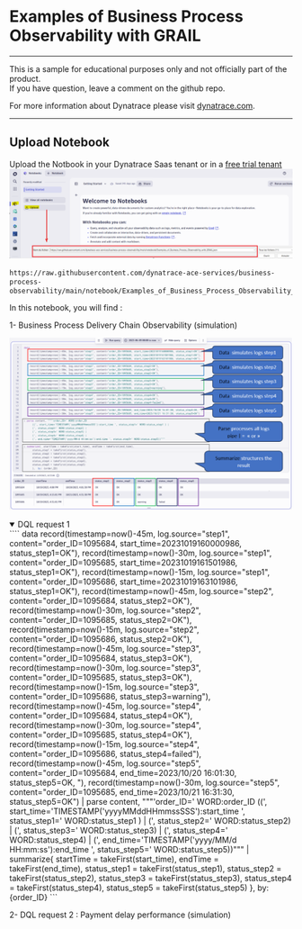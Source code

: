 # Examples of Business Process Observability with GRAIL
---

This is a sample for educational purposes only and not officially part of the product.  
If you have question, leave a comment on the github repo.  

For more information about Dynatrace please visit [dynatrace.com](https://www.dynatrace.com).

---
## Upload Notebook
Upload the Notbook in your Dynatrace Saas tenant or in a [free trial tenant](https://www.dynatrace.com/trial) 
![Upload](https://github.com/dynatrace-ace-services/business-process-observability/blob/main/assets/upload_notebook.png?raw=true)

    https://raw.githubusercontent.com/dynatrace-ace-services/business-process-observability/main/notebook/Examples_of_Business_Process_Observability_with_GRAIL.json  

In this notebook, you will find : 

1- Business Process Delivery Chain Observability (simulation)

![dql1](https://github.com/dynatrace-ace-services/business-process-observability/blob/main/assets/dql_request1.png?raw=true)

 <details open>
  <summary>DQL request 1</summary>
```` data 
    record(timestamp=now()-45m, log.source="step1", content="order_ID=1095684, start_time=20231019160000986, status_step1=OK"),
    record(timestamp=now()-30m, log.source="step1", content="order_ID=1095685, start_time=20231019161501986, status_step1=OK"),
    record(timestamp=now()-15m, log.source="step1", content="order_ID=1095686, start_time=20231019163101986, status_step1=OK"),   
    record(timestamp=now()-45m, log.source="step2", content="order_ID=1095684, status_step2=OK"),
    record(timestamp=now()-30m, log.source="step2", content="order_ID=1095685, status_step2=OK"),
    record(timestamp=now()-15m, log.source="step2", content="order_ID=1095686, status_step2=OK"),
    record(timestamp=now()-45m, log.source="step3", content="order_ID=1095684, status_step3=OK"),
    record(timestamp=now()-30m, log.source="step3", content="order_ID=1095685, status_step3=OK"),
    record(timestamp=now()-15m, log.source="step3", content="order_ID=1095686, status_step3=warning"),
    record(timestamp=now()-45m, log.source="step4", content="order_ID=1095684, status_step4=OK"),
    record(timestamp=now()-30m, log.source="step4", content="order_ID=1095685, status_step4=OK"),
    record(timestamp=now()-15m, log.source="step4", content="order_ID=1095686, status_step4=failed"),
    record(timestamp=now()-45m, log.source="step5", content="order_ID=1095684, end_time=2023/10/20 16:01:30, status_step5=OK, "),
    record(timestamp=now()-30m, log.source="step5", content="order_ID=1095685, end_time=2023/10/21 16:31:30, status_step5=OK")
| parse content, """'order_ID=' WORD:order_ID 
      ((', start_time='TIMESTAMP('yyyyMMddHHmmssSSS'):start_time ', status_step1=' WORD:status_step1 ) |
      (', status_step2=' WORD:status_step2) |
      (', status_step3=' WORD:status_step3) |
      (', status_step4=' WORD:status_step4) |
      (', end_time='TIMESTAMP('yyyy/MM/d HH:mm:ss'):end_time ', status_step5=' WORD:status_step5))"""
| summarize{  startTime = takeFirst(start_time), endTime = takeFirst(end_time),
      status_step1 = takeFirst(status_step1),
      status_step2 = takeFirst(status_step2),
      status_step3 = takeFirst(status_step3),
      status_step4 = takeFirst(status_step4),
      status_step5 = takeFirst(status_step5)
      },  by: {order_ID}
```
</details>
    
2- DQL request 2 : Payment delay performance (simulation)
